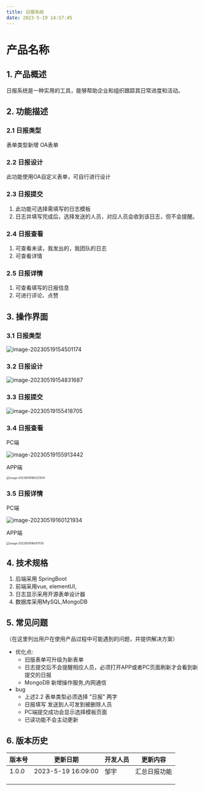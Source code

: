 ```yaml
---
title: 日报系统
date: 2023-5-19 14:57:45
---
```




# 产品名称

## 1. 产品概述

日报系统是一种实用的工具，能够帮助企业和组织跟踪其日常进度和活动。



## 2. 功能描述



### 2.1 日报类型

 表单类型新增 OA表单

### 2.2 日报设计

此功能使用OA自定义表单，可自行进行设计



### 2.3 日报提交

1. 此功能可选择需填写的日志模板
1. 日志并填写完成后，选择发送的人员，对应人员会收到该日志，但不会提醒。

### 2.4 日报查看

1. 可查看未读，我发出的，我团队的日志
1. 可查看详情

### 2.5  日报详情

1. 可查看填写的日报信息
2. 可进行评论、点赞



## 3. 操作界面



### 3.1 日报类型

![image-20230519154501174](./images/image-20230519154501174.png)

### 3.2 日报设计

![image-20230519154831687](./images/image-20230519154831687.png)

### 3.3 日报提交

![image-20230519155418705](./images/image-20230519155418705.png)



### 3.4 日报查看

PC端

![image-20230519155913442](./images/image-20230519155913442.png)

APP端

<img src="./images/image-20230519160327674.png" alt="image-20230519160327674" style="zoom:50%;" />



### 3.5 日报详情

PC端

![image-20230519160121934](./images/image-20230519160121934.png)



APP端

<img src="./images/image-20230519160411135.png" alt="image-20230519160411135" style="zoom:50%;" />





## 4. 技术规格

1. 后端采用 SpringBoot
2. 前端采用vue, elementUI, 
3. 日志显示采用开源表单设计器
4. 数据库采用MySQL,MongoDB

## 5. 常见问题

（在这里列出用户在使用产品过程中可能遇到的问题，并提供解决方案）

* 优化点: 
  * 旧版表单可升级为新表单
  * 日志提交后不会提醒相应人员，必须打开APP或者PC页面刷新才会看到新提交的日报
  * MongoDB 新增操作服务,内网通信
* bug
  * 上述2.2 表单类型必须选择 "日报"  两字
  * 日报填写 发送到人可发到被删除人员
  * PC端提交成功会显示选择模板页面
  * 已读功能不会主动更新



## 6. 版本历史

| 版本号 | 更新日期           | 开发人员 | 更新内容     |
| ------ | ------------------ | -------- | ------------ |
| 1.0.0  | 2023-5-19 16:09:00 | 邹宇     | 汇总日报功能 |
|        |                    |          |              |
|        |                    |          |              |
|        |                    |          |              |







